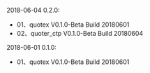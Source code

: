 
2018-06-04 0.2.0:
 - 01、quotex V0.1.0-Beta Build 20180601
 - 02、quoter_ctp V0.1.0-Beta Build 20180604

2018-06-01 0.1.0:
 - 01、quotex V0.1.0-Beta Build 20180601
